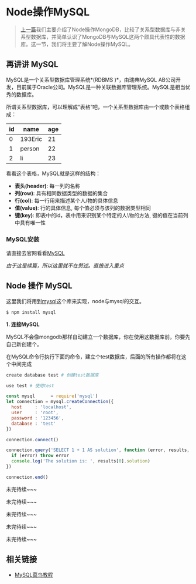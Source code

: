 # Node操作MySQL

> [上一篇]()我们主要介绍了Node操作MongoDB，比较了关系型数据库与非关系型数据库，并简单认识了MongoDB与MySQL这两个颇具代表性的数据库。这一节，我们将主要了解Node操作MySQL。

## 再讲讲 MySQL

MySQL是一个关系型数据库管理系统*(RDBMS )*，由瑞典MySQL AB公司开发，目前属于Oracle公司。MySQL是一种关联数据库管理系统。MySQL是相当优秀的数据库。

所谓关系型数据库，可以理解成“表格”吧，一个关系型数据库由一个或数个表格组成：

| id   | name     | age  |
| ---- | -------- | ---- |
| 0    | 193Eric  | 21   |
| 1    | person   | 22   |
| 2    | li       | 23   |

看看这个表格，MySQL就是这样的结构：
- **表头(header)**: 每一列的名称
- **列(row)**: 具有相同数据类型的数据的集合
- **行(col)**: 每一行用来描述某个人/物的具体信息
- **值(value)**: 行的具体信息, 每个值必须与该列的数据类型相同
- **键(key)**: 即表中的id，表中用来识别某个特定的人\物的方法, 键的值在当前列中具有唯一性


### MySQL安装

请直接去官网看看[MySQL](https://dev.mysql.com/downloads/)

*由于这是续篇，所以这里就不在赘述。直接进入重点*

## Node 操作 MySQL

这里我们将用到[mysql](https://github.com/mysqljs/mysql)这个库来实现，node与mysql的交互。

```javascript
$ npm install mysql
```

**1. 连接MySQL**

MySQL不会像mongodb那样自动建立一个数据库，你在使用这数据库前，你要先自己新创建个。

在MySQL命令行执行下面的命令，建立个test数据库，后面的所有操作都将在这个中间完成

```bash
create database test # 创建test数据库

use test # 使用test
```

```javascript
const mysql      = require('mysql')
let connection = mysql.createConnection({
  host     : 'localhost',
  user     : 'root',
  password : '123456',
  database : 'test'
})

connection.connect()

connection.query('SELECT 1 + 1 AS solution', function (error, results, fields) {
  if (error) throw error
  console.log('The solution is: ', results[0].solution)
})

connection.end()
```

 未完待续~~~

 未完待续~~~

 未完待续~~~

 未完待续~~~

 未完待续~~~

##  相关链接

- [MySQL菜鸟教程](http://www.runoob.com/mysql/mysql-tutorial.html)
